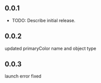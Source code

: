 ## 0.0.1

* TODO: Describe initial release.

## 0.0.2

updated primaryColor name and object type

## 0.0.3

launch error fixed